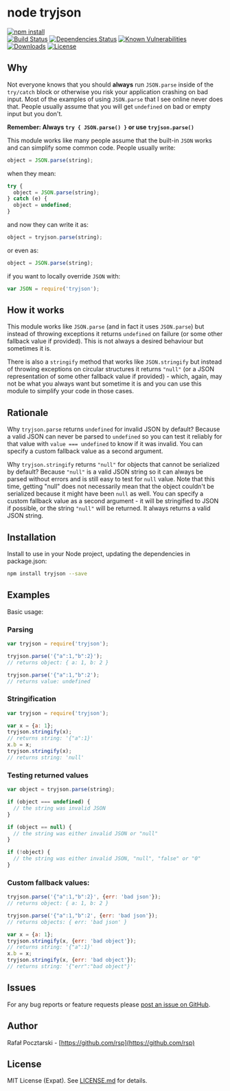 node tryjson
============

[![npm install][install-img]][npm-url]
<br>
[![Build Status][travis-img]][travis-url]
[![Dependencies Status][david-img]][david-url]
[![Known Vulnerabilities][snyk-img]][snyk-url]
[![Downloads][downloads-img]][stats-url]
[![License][license-img]][license-url]

[npm-url]: https://www.npmjs.com/package/tryjson
[github-url]: https://github.com/rsp/node-tryjson
[readme-url]: https://github.com/rsp/node-tryjson#readme
[issues-url]: https://github.com/rsp/node-tryjson/issues
[license-url]: https://github.com/rsp/node-tryjson/blob/master/LICENSE.md
[travis-url]: https://travis-ci.org/rsp/node-tryjson
[travis-img]: https://travis-ci.org/rsp/node-tryjson.svg?branch=master
[snyk-url]: https://snyk.io/test/github/rsp/node-tryjson
[snyk-img]: https://snyk.io/test/github/rsp/node-tryjson/badge.svg
[david-url]: https://david-dm.org/rsp/node-tryjson
[david-img]: https://david-dm.org/rsp/node-tryjson/status.svg
[install-img]: https://nodei.co/npm/tryjson.png?compact=true
[downloads-img]: https://img.shields.io/npm/dt/tryjson.svg
[license-img]: https://img.shields.io/npm/l/tryjson.svg
[stats-url]: http://npm-stat.com/charts.html?package=tryjson
[github-follow-url]: https://github.com/rsp
[github-follow-img]: https://img.shields.io/github/followers/rsp.svg?style=social&label=Follow
[twitter-follow-url]: https://twitter.com/intent/follow?screen_name=pocztarski
[twitter-follow-img]: https://img.shields.io/twitter/follow/pocztarski.svg?style=social&label=Follow
[stackoverflow-url]: https://stackoverflow.com/users/613198/rsp
[stackexchange-url]: https://stackexchange.com/users/303952/rsp
[stackexchange-img]: https://stackexchange.com/users/flair/303952.png

Why
---
Not everyone knows that you should **always** run `JSON.parse` inside of the `try/catch` block or otherwise you risk your application crashing on bad input. Most of the examples of using `JSON.parse` that I see online never does that. People usually assume that you will get `undefined` on bad or empty input but you don't.

**Remember: Always `try { JSON.parse() }` or use `tryjson.parse()`**

This module works like many people assume that the built-in `JSON` works and can simplify some common code. People usually write:
```js
object = JSON.parse(string);
```
when they mean:
```js
try {
  object = JSON.parse(string);
} catch (e) {
  object = undefined;
}
```
and now they can write it as:
```js
object = tryjson.parse(string);
```
or even as:
```js
object = JSON.parse(string);
```
if you want to locally override `JSON` with:

```js
var JSON = require('tryjson');
```

How it works
------------
This module works like `JSON.parse` (and in fact it uses `JSON.parse`) but instead of throwing exceptions it returns `undefined` on failure (or some other fallback value if provided). This is not always a desired behaviour but sometimes it is.

There is also a `stringify` method that works like `JSON.stringify` but instead of throwing exceptions on circular structures it returns `"null"` (or a JSON representation of some other fallback value if provided) - which, again, may not be what you always want but sometime it is and you can use this module to simplify your code in those cases.

Rationale
---------
Why `tryjson.parse` returns `undefined` for invalid JSON by default? Because a valid JSON can never be parsed to `undefined` so you can test it reliably for that value with `value === undefined` to know if it was invalid. You can specify a custom fallback value as a second argument.

Why `tryjson.stringify` returns `"null"` for objects that cannot be serialized by default? Because `"null"` is a valid JSON string so it can always be parsed without errors and is still easy to test for `null` value. Note that this time, getting "null" does not necessarily mean that the object couldn't be serialized because it might have been `null` as well. You can specify a custom fallback value as a second argument - it will be stringified to JSON if possible, or the string `"null"` will be returned. It always returns a valid JSON string.

Installation
------------
Install to use in your Node project, updating the dependencies in package.json:
```sh
npm install tryjson --save
```

Examples
--------
Basic usage:

### Parsing
```js
var tryjson = require('tryjson');

tryjson.parse('{"a":1,"b":2}');
// returns object: { a: 1, b: 2 }

tryjson.parse('{"a":1,"b":2');
// returns value: undefined
```

### Stringification
```js
var tryjson = require('tryjson');

var x = {a: 1};
tryjson.stringify(x);
// returns string: '{"a":1}'
x.b = x;
tryjson.stringify(x);
// returns string: 'null'
```

### Testing returned values
```js
var object = tryjson.parse(string);

if (object === undefined) {
  // the string was invalid JSON
}

if (object == null) {
  // the string was either invalid JSON or "null"
}

if (!object) {
  // the string was either invalid JSON, "null", "false" or "0"
}
```

### Custom fallback values:
```js
tryjson.parse('{"a":1,"b":2}', {err: 'bad json'});
// returns object: { a: 1, b: 2 }

tryjson.parse('{"a":1,"b":2', {err: 'bad json'});
// returns objects: { err: 'bad json' }

var x = {a: 1};
tryjson.stringify(x, {err: 'bad object'});
// returns string: '{"a":1}'
x.b = x;
tryjson.stringify(x, {err: 'bad object'});
// returns string: '{"err":"bad object"}'
```

Issues
------
For any bug reports or feature requests please
[post an issue on GitHub](https://github.com/rsp/node-tryjson/issues).

Author
------
Rafał Pocztarski - [https://github.com/rsp](https://github.com/rsp)

License
-------
MIT License (Expat). See [LICENSE.md](LICENSE.md) for details.
